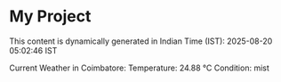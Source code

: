 # My Project

This content is dynamically generated in Indian Time (IST): 2025-08-20 05:02:46 IST


Current Weather in Coimbatore:
Temperature: 24.88 °C
Condition: mist
